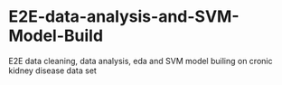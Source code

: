 # E2E-data-analysis-and-SVM-Model-Build
E2E data cleaning, data analysis, eda and SVM model builing on cronic kidney disease data set
